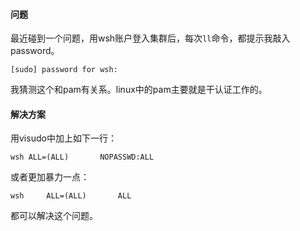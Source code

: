 #### 问题
最近碰到一个问题，用wsh账户登入集群后，每次`ll`命令，都提示我敲入password。
```
[sudo] password for wsh:
```
我猜测这个和pam有关系。linux中的pam主要就是干认证工作的。

#### 解决方案
用visudo中加上如下一行：
```
wsh ALL=(ALL)       NOPASSWD:ALL
```
或者更加暴力一点：
```
wsh     ALL=(ALL)       ALL
```
都可以解决这个问题。
